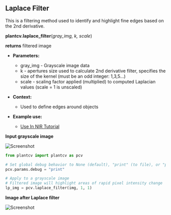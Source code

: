 ## Laplace Filter

This is a filtering method used to identify and highlight fine edges based on the 2nd derivative.

**plantcv.laplace_filter**(*gray_img, k, scale*)

**returns** filtered image

- **Parameters:**
    - gray_img - Grayscale image data
    - k - apertures size used to calculate 2nd derivative filter, specifies the size of the kernel (must be an odd integer: 1,3,5...)
    - scale - scaling factor applied (multiplied) to computed Laplacian values (scale = 1 is unscaled) 
    
- **Context:**
    - Used to define edges around objects
- **Example use:**
    - [Use In NIR Tutorial](nir_tutorial.md)

**Input grayscale image**

![Screenshot](img/documentation_images/laplace_filter/grayscale_image.jpg)

```python
from plantcv import plantcv as pcv

# Set global debug behavior to None (default), "print" (to file), or "plot" (Jupyter Notebooks or X11)
pcv.params.debug = "print"

# Apply to a grayscale image
# Filtered image will highlight areas of rapid pixel intensity change
lp_img = pcv.laplace_filter(img, 1, 1)
```

**Image after Laplace filter**

![Screenshot](img/documentation_images/laplace_filter/lp_filtered.jpg)
